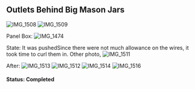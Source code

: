 


## Outlets Behind Big Mason Jars
![IMG_1508](https://github.com/United-Home/125-Frederick/assets/61100293/b2a781a4-b9fe-419d-832c-db100e02585f)
![IMG_1509](https://github.com/United-Home/125-Frederick/assets/61100293/1d672324-36a8-4704-b41a-5e827410f91b)

Panel Box:
![IMG_1474](https://github.com/United-Home/125-Frederick/assets/61100293/73bda54f-c50c-46b1-ab1c-555020423648)

State: It was pushedSince there were not much allowance on the wires, it took time to curl them in. Other photo,
![IMG_1511](https://github.com/United-Home/125-Frederick/assets/61100293/24b8964a-b18b-47a7-a984-f0f2646021b0)


After:
![IMG_1513](https://github.com/United-Home/125-Frederick/assets/61100293/b3a0cd8c-3d7a-4fef-83ce-c0036d15d6b8)
![IMG_1512](https://github.com/United-Home/125-Frederick/assets/61100293/f997213c-6d1f-49ac-9e83-7bf6e74cb8ca)
![IMG_1514](https://github.com/United-Home/125-Frederick/assets/61100293/76c91347-645f-4f56-ad53-f4aa39b64114)
![IMG_1516](https://github.com/United-Home/125-Frederick/assets/61100293/7dfc4f26-2659-4ca6-8843-9a6359cc8d75)


#### Status: Completed
